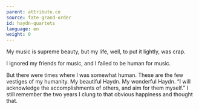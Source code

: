 ```yaml
---
parent: attribute.ce
source: fate-grand-order
id: haydn-quartets
language: en
weight: 0
---
```


My music is supreme beauty, but my life, well, to put it lightly, was crap.

I ignored my friends for music, and I failed to be human for music.

But there were times where I was somewhat human.
These are the few vestiges of my humanity.
My beautiful Haydn.
My wonderful Haydn.
“I will acknowledge the accomplishments of others, and aim for them myself.”
I still remember the two years I clung to that obvious happiness and thought that.
